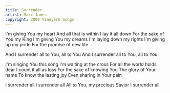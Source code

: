 ```yaml
---
title: Surrender
artist: Marc James
copyright: 2000 Vineyard Songs
---
```


I'm giving You my heart
And all that is within
I lay it all down
For the sake of You my King
I'm giving You my dreams
I'm laying down my rights
I'm giving up my pride
For the promise of new life

And I surrender all to You, all to You
And I surrender all to You, all to You

I'm singing You this song
I'm waiting at the cross
For all the world holds dear
I count it all as loss
For the sake of knowing You
The glory of Your name
To know the lasting joy
Even sharing in Your pain

I surrender all
I surrender all
All to You, my precious Savior
I surrender all

